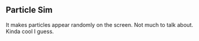 ## Particle Sim
It makes particles appear randomly on the screen. Not much to talk about. Kinda cool I guess.
